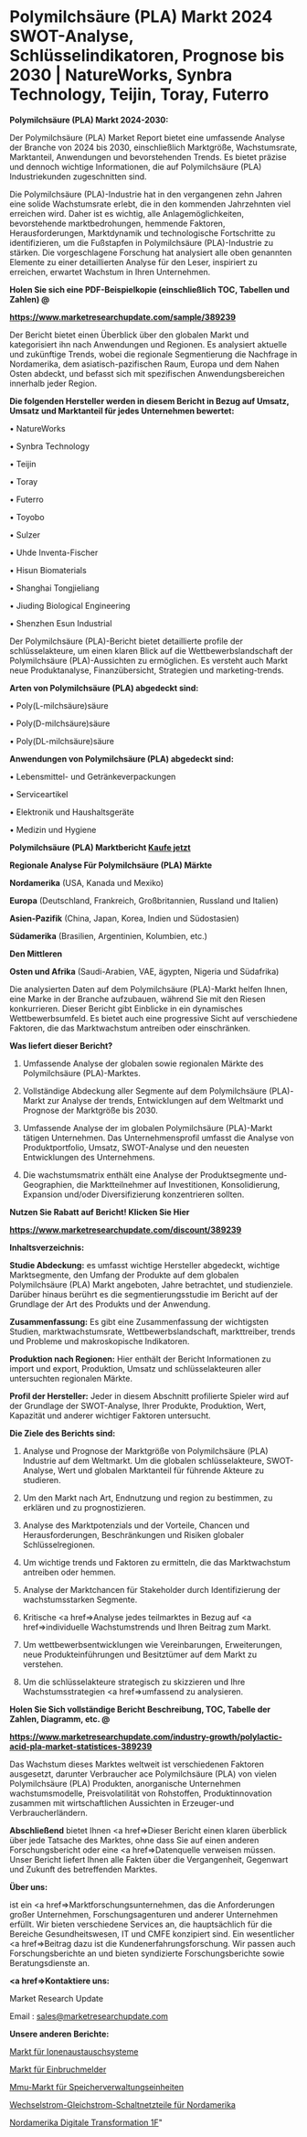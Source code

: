 # Polymilchsäure (PLA) Markt 2024 SWOT-Analyse, Schlüsselindikatoren, Prognose bis 2030 | NatureWorks, Synbra Technology, Teijin, Toray, Futerro

<strong>Polymilchsäure (PLA) Markt 2024-2030:</strong>

Der Polymilchsäure (PLA) Market Report bietet eine umfassende Analyse der Branche von 2024 bis 2030, einschließlich Marktgröße, Wachstumsrate, Marktanteil, Anwendungen und bevorstehenden Trends. Es bietet präzise und dennoch wichtige Informationen, die auf Polymilchsäure (PLA) Industriekunden zugeschnitten sind.

Die Polymilchsäure (PLA)-Industrie hat in den vergangenen zehn Jahren eine solide Wachstumsrate erlebt, die in den kommenden Jahrzehnten viel erreichen wird. Daher ist es wichtig, alle Anlagemöglichkeiten, bevorstehende marktbedrohungen, hemmende Faktoren, Herausforderungen, Marktdynamik und technologische Fortschritte zu identifizieren, um die Fußstapfen in Polymilchsäure (PLA)-Industrie zu stärken. Die vorgeschlagene Forschung hat analysiert alle oben genannten Elemente zu einer detaillierten Analyse für den Leser, inspiriert zu erreichen, erwartet Wachstum in Ihren Unternehmen.



<strong>Holen Sie sich eine PDF-Beispielkopie (einschließlich TOC, Tabellen und Zahlen) @
</strong>

<strong><a href=https://www.marketresearchupdate.com/sample/389239>

<strong>https://www.marketresearchupdate.com/sample/389239</u></font></a></strong></strong>

Der Bericht bietet einen Überblick über den globalen Markt und kategorisiert ihn nach Anwendungen und Regionen. Es analysiert aktuelle und zukünftige Trends, wobei die regionale Segmentierung die Nachfrage in Nordamerika, dem asiatisch-pazifischen Raum, Europa und dem Nahen Osten abdeckt, und befasst sich mit spezifischen Anwendungsbereichen innerhalb jeder Region.



<strong>Die folgenden Hersteller werden in diesem Bericht in Bezug auf Umsatz, Umsatz und Marktanteil für jedes Unternehmen bewertet:</strong>

• NatureWorks

• Synbra Technology

• Teijin

• Toray

• Futerro

• Toyobo

• Sulzer

• Uhde Inventa-Fischer

• Hisun Biomaterials

• Shanghai Tongjieliang

• Jiuding Biological Engineering

• Shenzhen Esun Industrial

Der Polymilchsäure (PLA)-Bericht bietet detaillierte profile der schlüsselakteure, um einen klaren Blick auf die Wettbewerbslandschaft der Polymilchsäure (PLA)-Aussichten zu ermöglichen. Es versteht auch Markt neue Produktanalyse, Finanzübersicht, Strategien und marketing-trends.



<strong>Arten von Polymilchsäure (PLA) abgedeckt sind:</strong>

• Poly(L-milchsäure)säure

• Poly(D-milchsäure)säure

• Poly(DL-milchsäure)säure



<strong>Anwendungen von Polymilchsäure (PLA) abgedeckt sind:</strong>

• Lebensmittel- und Getränkeverpackungen

• Serviceartikel

• Elektronik und Haushaltsgeräte

• Medizin und Hygiene



<strong>Polymilchsäure (PLA) Marktbericht <a href=https://www.marketresearchupdate.com/buynow/389239>Kaufe jetzt</a></strong>



<strong>Regionale Analyse Für Polymilchsäure (PLA) Märkte</strong>



<strong>Nordamerika</strong> (USA, Kanada und Mexiko)



<strong>Europa</strong> (Deutschland, Frankreich, Großbritannien, Russland und Italien)



<strong>Asien-Pazifik</strong> (China, Japan, Korea, Indien und Südostasien)



<strong>Südamerika</strong> (Brasilien, Argentinien, Kolumbien, etc.)



<strong>Den Mittleren</strong> 

<strong>Osten und Afrika</strong> (Saudi-Arabien, VAE, ägypten, Nigeria und Südafrika)

Die analysierten Daten auf dem Polymilchsäure (PLA)-Markt helfen Ihnen, eine Marke in der Branche aufzubauen, während Sie mit den Riesen konkurrieren. Dieser Bericht gibt Einblicke in ein dynamisches Wettbewerbsumfeld. Es bietet auch eine progressive Sicht auf verschiedene Faktoren, die das Marktwachstum antreiben oder einschränken.



<strong>Was liefert dieser Bericht?</strong>

1. Umfassende Analyse der globalen sowie regionalen Märkte des Polymilchsäure (PLA)-Marktes.

2. Vollständige Abdeckung aller Segmente auf dem Polymilchsäure (PLA)-Markt zur Analyse der trends, Entwicklungen auf dem Weltmarkt und Prognose der Marktgröße bis 2030.

3. Umfassende Analyse der im globalen Polymilchsäure (PLA)-Markt tätigen Unternehmen. Das Unternehmensprofil umfasst die Analyse von Produktportfolio, Umsatz, SWOT-Analyse und den neuesten Entwicklungen des Unternehmens.

4. Die wachstumsmatrix enthält eine Analyse der Produktsegmente und-Geographien, die Marktteilnehmer auf Investitionen, Konsolidierung, Expansion und/oder Diversifizierung konzentrieren sollten.



<strong>Nutzen Sie Rabatt auf Bericht! Klicken Sie Hier
</strong>

<strong><a href=https://www.marketresearchupdate.com/discount/389239>https://www.marketresearchupdate.com/discount/389239</b></u></font></strong></a>



<strong>Inhaltsverzeichnis:</strong>



<strong>Studie Abdeckung:</strong> es umfasst wichtige Hersteller abgedeckt, wichtige Marktsegmente, den Umfang der Produkte auf dem globalen Polymilchsäure (PLA) Markt angeboten, Jahre betrachtet, und studienziele. Darüber hinaus berührt es die segmentierungsstudie im Bericht auf der Grundlage der Art des Produkts und der Anwendung.



<strong>Zusammenfassung:</strong> Es gibt eine Zusammenfassung der wichtigsten Studien, marktwachstumsrate, Wettbewerbslandschaft, markttreiber, trends und Probleme und makroskopische Indikatoren.



<strong>Produktion nach Regionen:</strong> Hier enthält der Bericht Informationen zu import und export, Produktion, Umsatz und schlüsselakteuren aller untersuchten regionalen Märkte.



<strong>Profil der Hersteller:</strong> Jeder in diesem Abschnitt profilierte Spieler wird auf der Grundlage der SWOT-Analyse, Ihrer Produkte, Produktion, Wert, Kapazität und anderer wichtiger Faktoren untersucht.



<strong>Die Ziele des Berichts sind:</strong>

1) Analyse und Prognose der Marktgröße von Polymilchsäure (PLA) Industrie auf dem Weltmarkt.
Um die globalen schlüsselakteure, SWOT-Analyse, Wert und globalen Marktanteil für führende Akteure zu studieren.

2) Um den Markt nach Art, Endnutzung und region zu bestimmen, zu erklären und zu prognostizieren.

3) Analyse des Marktpotenzials und der Vorteile, Chancen und Herausforderungen, Beschränkungen und Risiken globaler Schlüsselregionen.

4) Um wichtige trends und Faktoren zu ermitteln, die das Marktwachstum antreiben oder hemmen.

5) Analyse der Marktchancen für Stakeholder durch Identifizierung der wachstumsstarken Segmente.

6) Kritische <a href=>Analyse</a> jedes teilmarktes in Bezug auf <a href=>individuelle</a> Wachstumstrends und Ihren Beitrag zum Markt.

7) Um wettbewerbsentwicklungen wie Vereinbarungen, Erweiterungen, neue Produkteinführungen und Besitztümer auf dem Markt zu verstehen.

8) Um die schlüsselakteure strategisch zu skizzieren und Ihre Wachstumsstrategien <a href=>umfassend</a> zu analysieren.



<strong>Holen Sie Sich vollständige Bericht Beschreibung, TOC, Tabelle der Zahlen, Diagramm, etc. @ </strong>

<strong><a href=https://www.marketresearchupdate.com/industry-growth/polylactic-acid-pla-market-statistices-389239>https://www.marketresearchupdate.com/industry-growth/polylactic-acid-pla-market-statistices-389239</a></font></strong>

Das Wachstum dieses Marktes weltweit ist verschiedenen Faktoren ausgesetzt, darunter Verbraucher ace Polymilchsäure (PLA) von vielen Polymilchsäure (PLA) Produkten, anorganische Unternehmen wachstumsmodelle, Preisvolatilität von Rohstoffen, Produktinnovation zusammen mit wirtschaftlichen Aussichten in Erzeuger-und Verbraucherländern.



<strong>Abschließend</strong> bietet Ihnen <a href=>Dieser</a> Bericht einen klaren überblick über jede Tatsache des Marktes, ohne dass Sie auf einen anderen Forschungsbericht oder eine <a href=>Datenquelle</a> verweisen müssen. Unser Bericht liefert Ihnen alle Fakten über die Vergangenheit, Gegenwart und Zukunft des betreffenden Marktes.



<strong>Über uns:</strong>

 ist ein <a href=>Marktfors</a>chungsunternehmen, das die Anforderungen großer Unternehmen, Forschungsagenturen und anderer Unternehmen erfüllt. Wir bieten verschiedene Services an, die hauptsächlich für die Bereiche Gesundheitswesen, IT und CMFE konzipiert sind. Ein wesentlicher <a href=>Beitrag</a> dazu ist die Kundenerfahrungsforschung. Wir passen auch Forschungsberichte an und bieten syndizierte Forschungsberichte sowie Beratungsdienste an.



<strong><a href=>Kontaktiere uns:</a></strong>

Market Research Update

Email : sales@marketresearchupdate.com



<strong>Unsere anderen Berichte:</strong>

<a href=https://www.linkedin.com/pulse/ion-exchange-system-market-expects-see-significant>Markt für Ionenaustauschsysteme</a>

<a href=https://www.linkedin.com/pulse/intruder-detectors-market-analysis-segment-region>Markt für Einbruchmelder</a>

<a href=https://www.linkedin.com/pulse/memory-management-units-mmu-market-sizing-up-anticipating>Mmu-Markt für Speicherverwaltungseinheiten</a>

<a href=https://www.linkedin.com/pulse/north-america-ac-dc-switching-power-supplies>Wechselstrom-Gleichstrom-Schaltnetzteile für Nordamerika</a>

<a href=https://www.linkedin.com/pulse/north-america-digital-transformation-1f>Nordamerika Digitale Transformation 1F</a>"
